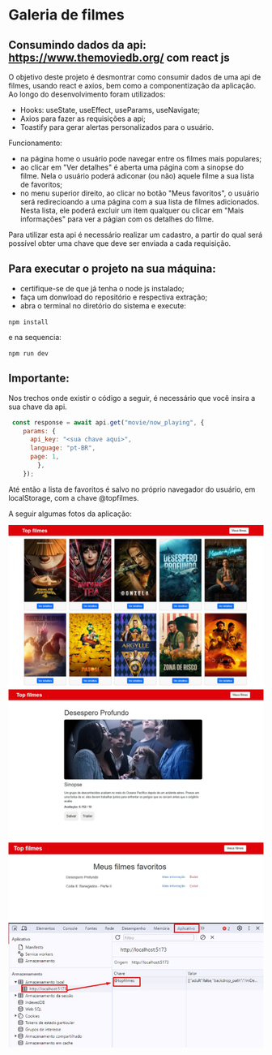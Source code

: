 # Galeria de filmes

## Consumindo dados da api: https://www.themoviedb.org/ com react js

O objetivo deste projeto é desmontrar como consumir dados de uma api de filmes, usando react e axios, bem como a componentização da aplicação. Ao longo do desenvolvimento foram utilizados:

* Hooks: useState, useEffect, useParams, useNavigate;
* Axios para fazer as requisições a api;
* Toastify para gerar alertas personalizados para o usuário.


Funcionamento: 
* na página home o usuário pode navegar entre os filmes mais populares;
* ao clicar em "Ver detalhes" é aberta uma página com a sinopse do filme. Nela o usuário poderá adiconar (ou não) aquele filme a sua lista de favoritos;
* no menu superior direito, ao clicar no botão "Meus favoritos", o usuário será redirecioando a uma página com a sua lista de filmes adicionados. Nesta lista, ele poderá excluir um item qualquer ou clicar em "Mais informações" para ver a págian com os detalhes do filme.

Para utilizar esta api é necessário realizar um cadastro, a partir do qual será possível obter uma chave que deve ser enviada a cada requisição.


## Para executar o projeto na sua máquina:

* certifique-se de que já tenha o node js instalado;
* faça um donwload do repositório e respectiva extração;
* abra o terminal no diretório do sistema e execute:

```npm install``` 

e na sequencia:

 ```npm run dev```

## Importante:

Nos trechos onde existir o código a seguir, é necessário que você insira a sua chave da api.

```javascript
 const response = await api.get("movie/now_playing", {
    params: {
      api_key: "<sua chave aqui>",
      language: "pt-BR",
      page: 1,
        },
    });
```

Até então a lista de favoritos é salvo no próprio navegador do usuário, em localStorage, com a chave @topfilmes.

A seguir algumas fotos da aplicação:

![Página home](/src/assets/img/home.jpg)
![Página home](/src/assets/img/detalhes.jpg)
![Página home](/src/assets/img/info.jpg)
![Página home](/src/assets/img/localstorage.jpg)
